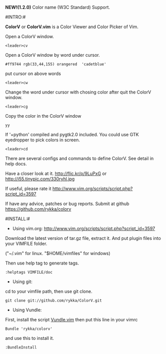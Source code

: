 **NEW!(1.2.0)**  Color name (W3C Standard) Support.

#INTRO:#
    

**ColorV** or **ColorV.vim** is a Color Viewer and Color Picker of Vim.

Open a ColorV window.

    <leader>cv

Open a ColorV window by word under cursor.

    #ff9744 rgb(33,44,155) orangered  'cadetblue'

put cursor on above words 
    
    <leader>cw

Change the word under cursor with chosing color after quit the ColorV window.

    <leader>cg

Copy the color in the ColorV window

    yy

If '+python' compiled and pygtk2.0 included.
You could use GTK eyedropper to pick colors in screen.

    <leader>cd

There are several configs and commands to define ColorV. 
See detail in help docs.

Have a closer look at it. 
http://flic.kr/p/9LuPxG
or 
http://i55.tinypic.com/330ryhl.jpg


If useful, please rate it
http://www.vim.org/scripts/script.php?script_id=3597

If have any advice, patches or bug reports.
Submit at github 
https://github.com/rykka/colorv

#INSTALL:#
    
* Using vim.org: http://www.vim.org/scripts/script.php?script_id=3597

Download the latest version of tar.gz file, extract it.
And put plugin files into your VIMFILE folder.

("~/.vim" for linux. "$HOME/vimfiles" for windows)

Then use help tag to generate tags.

    :helptags VIMFILE/doc

* Using git:

cd to your vimfile path, then use git clone.

    git clone git://github.com/rykka/ColorV.git


* Using Vundle:

First, install the script [Vundle.vim](https://github.com/gmarik/vundle)
then put this line in your vimrc

    Bundle 'rykka/colorv'

and use this to install it.

    :BundleInstall

 

